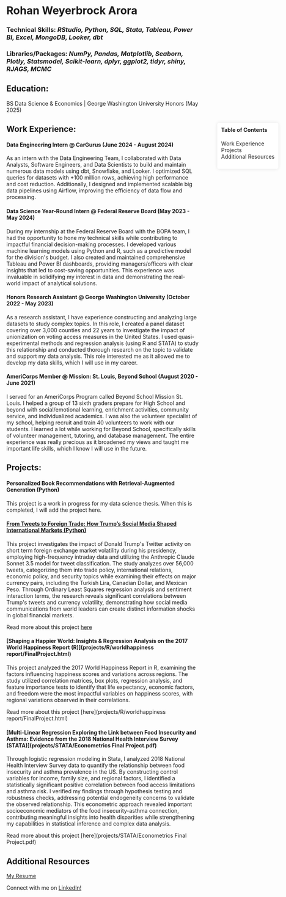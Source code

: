 # Rohan Weyerbrock Arora

<div style="position:fixed; top:10%; right:20px; background-color:#ffffff; padding:10px; border-radius:5px; box-shadow: 0 0 10px rgba(0, 0, 0, 0.1);">
  <h4 style="margin-top:0;">Table of Contents</h4>
  <ul style="list-style:none; padding-left:0;">
    <li><a href="#work-experience" style="text-decoration:none;">Work Experience</a></li>
    <li><a href="#projects" style="text-decoration:none;">Projects</a></li>
    <li><a href="#additional-resources" style="text-decoration:none;">Additional Resources</a></li>
  </ul>
</div>

### Technical Skills: *RStudio, Python, SQL, Stata, Tableau, Power BI, Excel, MongoDB, Looker, dbt*
### Libraries/Packages: *NumPy, Pandas, Matplotlib, Seaborn, Plotly, Statsmodel, Scikit-learn, dplyr, ggplot2, tidyr, shiny, RJAGS, MCMC*

## Education:

BS Data Science & Economics | George Washington University Honors (May 2025)

## Work Experience:

#### Data Engineering Intern @ CarGurus (June 2024 - August 2024)
As an intern with the Data Engineering Team, I collaborated with Data Analysts, Software Engineers, and Data Scientists to build and maintain numerous data models using dbt, Snowflake, and Looker. I optimized SQL queries for datasets with +100 million rows, achieving high performance and cost reduction. Additionally, I designed and implemented scalable big data pipelines using Airflow, improving the efficiency of data flow and processing.

#### Data Science Year-Round Intern @ Federal Reserve Board (May 2023 - May 2024)
During my internship at the Federal Reserve Board with the BOPA team, I had the opportunity to hone my technical skills while contributing to impactful financial decision-making processes. I developed various machine learning models using Python and R, such as a predictive model for the division's budget. I also created and maintained comprehensive Tableau and Power BI dashboards, providing managers/officers with clear insights that led to cost-saving opportunities. This experience was invaluable in solidifying my interest in data and demonstrating the real-world impact of analytical solutions.

#### Honors Research Assistant @ George Washington University (October 2022 - May 2023)
As a research assistant, I have experience constructing and analyzing large datasets to study complex topics. In this role, I created a panel dataset covering over 3,000 counties and 22 years to investigate the impact of unionization on voting access measures in the United States. I used quasi-experimental methods and regression analysis (using R and STATA) to study this relationship and conducted thorough research on the topic to validate and support my data analysis. This role interested me as it allowed me to develop my data skills, which I will use in my career.

#### AmeriCorps Member @ Mission: St. Louis, Beyond School (August 2020 - June 2021)
I served for an AmeriCorps Program called Beyond School Mission St. Louis. I helped a group of 13 sixth graders prepare for High School and beyond with social/emotional learning, enrichment activities, community service, and individualized academics. I was also the volunteer specialist of my school, helping recruit and train 40 volunteers to work with our students. I learned a lot while working for Beyond School, specifically skills of volunteer management, tutoring, and database management. The entire experience was really precious as it broadened my views and taught me important life skills, which I know I will use in the future.

## Projects:

#### Personalized Book Recommendations with Retrieval-Augmented Generation (Python)
This project is a work in progress for my data science thesis. When this is completed, I will add the project here.

#### [From Tweets to Foreign Trade: How Trump’s Social Media Shaped International Markets (Python)](projects/Python/Arora_thesis_final.pdf)
This project investigates the impact of Donald Trump's Twitter activity on short term foreign exchange market volatility during his presidency, employing high-frequency intraday data and utilizing the Anthropic Claude Sonnet 3.5 model for tweet classification. The study analyzes over 56,000 tweets, categorizing them into trade policy, international relations, economic policy, and security topics while examining their effects on major currency pairs, including the Turkish Lira, Canadian Dollar, and Mexican Peso. Through Ordinary Least Squares regression analysis and sentiment interaction terms, the research reveals significant correlations between Trump's tweets and currency volatility, demonstrating how social media communications from world leaders can create distinct information shocks in global financial markets. 

Read more about this project [here](projects/Python/Arora_thesis_final.pdf)

#### [Shaping a Happier World: Insights & Regression Analysis on the 2017 World Happiness Report (R)](projects/R/worldhappiness report/FinalProject.html)
This project analyzed the 2017 World Happiness Report in R, examining the factors influencing happiness scores and variations across regions. The study utilized correlation matrices, box plots, regression analysis, and feature importance tests to identify that life expectancy, economic factors, and freedom were the most impactful variables on happiness scores, with regional variations observed in their correlations.

Read more about this project [here](projects/R/worldhappiness report/FinalProject.html)

#### [Multi-Linear Regression Exploring the Link between Food Insecurity and Asthma: Evidence from the 2018 National Health Interview Survey (STATA)](projects/STATA/Econometrics Final Project.pdf)
Through logistic regression modeling in Stata, I analyzed 2018 National Health Interview Survey data to quantify the relationship between food insecurity and asthma prevalence in the US. By constructing control variables for income, family size, and regional factors, I identified a statistically significant positive correlation between food access limitations and asthma risk. I verified my findings through hypothesis testing and robustness checks, addressing potential endogeneity concerns to validate the observed relationship. This econometric approach revealed important socioeconomic mediators of the food insecurity-asthma connection, contributing meaningful insights into health disparities while strengthening my capabilities in statistical inference and complex data analysis.

Read more about this project [here](projects/STATA/Econometrics Final Project.pdf)

## Additional Resources

[My Resume](resume/rohanaroraresume91524.pdf)

Connect with me on [LinkedIn!](https://www.linkedin.com/in/rohanwarora/)
